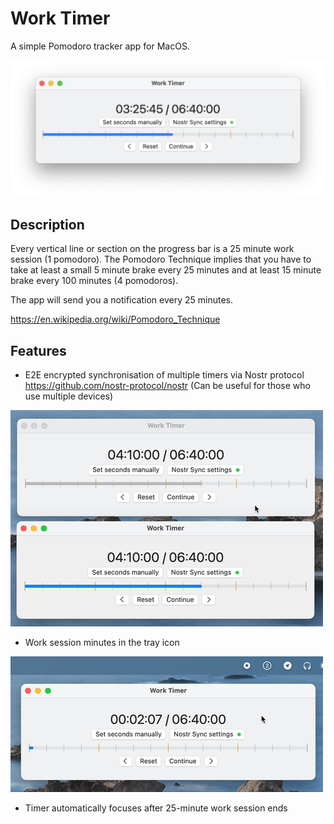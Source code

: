 #  Work Timer
A simple Pomodoro tracker app for MacOS.

![](https://github.com/aduryagin/Work-Timer/blob/main/screenshots/work-timer.png)

## Description
Every vertical line or section on the progress bar is a 25 minute work session (1 pomodoro). 
The Pomodoro Technique implies that you have to take at least a small 5 minute brake every 25 minutes and at least 15 minute brake every 100 minutes (4 pomodoros).

The app will send you a notification every 25 minutes.

https://en.wikipedia.org/wiki/Pomodoro_Technique

## Features
* E2E encrypted synchronisation of multiple timers via Nostr protocol https://github.com/nostr-protocol/nostr (Can be useful for those who use multiple devices)

![](https://github.com/aduryagin/Work-Timer/blob/main/screenshots/nostr-sync.gif)

* Work session minutes in the tray icon

![](https://github.com/aduryagin/Work-Timer/blob/main/screenshots/tray-icon.gif)

* Timer automatically focuses after 25-minute work session ends
